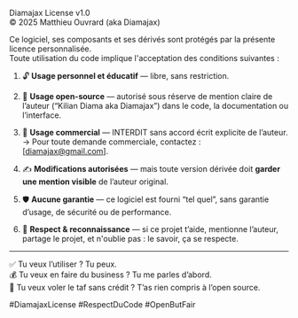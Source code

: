 Diamajax License v1.0  
© 2025 Matthieu Ouvrard (aka Diamajax)

Ce logiciel, ses composants et ses dérivés sont protégés par la présente licence personnalisée.  
Toute utilisation du code implique l'acceptation des conditions suivantes :

1. 🔓 **Usage personnel et éducatif** — libre, sans restriction.  
2. 🤝 **Usage open-source** — autorisé sous réserve de mention claire de l’auteur (“Kilian Diama aka Diamajax”) dans le code, la documentation ou l’interface.
3. 💼 **Usage commercial** — INTERDIT sans accord écrit explicite de l’auteur.  
   → Pour toute demande commerciale, contactez : [diamajax@gmail.com].

4. ✍️ **Modifications autorisées** — mais toute version dérivée doit **garder une mention visible** de l’auteur original.  
5. 🛡️ **Aucune garantie** — ce logiciel est fourni “tel quel”, sans garantie d’usage, de sécurité ou de performance.
6. 🧠 **Respect & reconnaissance** — si ce projet t’aide, mentionne l’auteur, partage le projet, et n'oublie pas : le savoir, ça se respecte.

---

✅ Tu veux l’utiliser ? Tu peux.  
💰 Tu veux en faire du business ? Tu me parles d’abord.  
🚫 Tu veux voler le taf sans crédit ? T’as rien compris à l’open source.

#DiamajaxLicense #RespectDuCode #OpenButFair
